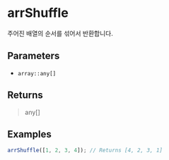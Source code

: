 # arrShuffle <Badge type="tip" text="JavaScript" /><Badge type="info" text="Dart" />

주어진 배열의 순서를 섞어서 반환합니다.

## Parameters

- `array::any[]`

## Returns

> any[]

## Examples

```javascript
arrShuffle([1, 2, 3, 4]); // Returns [4, 2, 3, 1]
```
